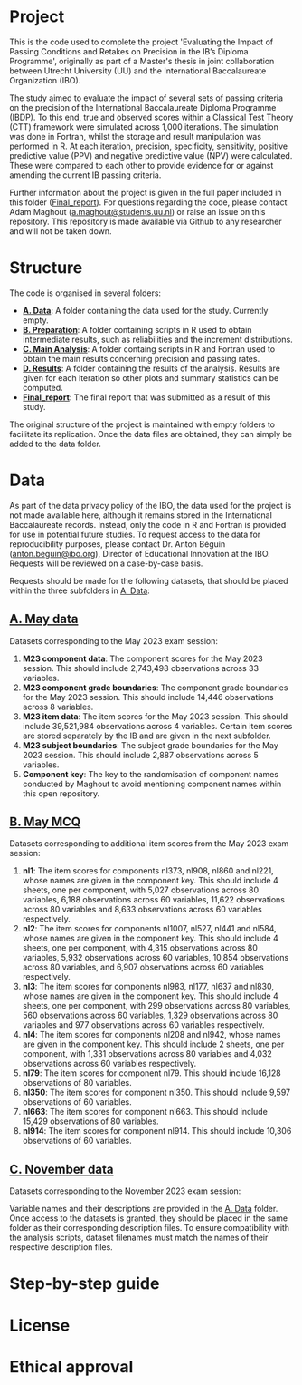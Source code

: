 # Project

This is the code used to complete the project 'Evaluating the Impact of Passing Conditions and Retakes on Precision in the IB’s Diploma Programme', originally as part of a Master's thesis in joint collaboration between Utrecht University (UU) and the International Baccalaureate Organization (IBO).

The study aimed to evaluate the impact of several sets of passing criteria on the precision of the International Baccalaureate Diploma Programme (IBDP). To this end, true and observed scores within a Classical Test Theory (CTT) framework were simulated across 1\,000 iterations. The simulation was done in Fortran, whilst the storage and result manipulation was performed in R. At each iteration, precision, specificity, sensitivity, positive predictive value (PPV) and negative predictive value (NPV) were calculated. These were compared to each other to provide evidence for or against amending the current IB passing criteria.

Further information about the project is given in the full paper included in this folder ([Final_report](Final_report.pdf)). For questions regarding the code, please contact Adam Maghout (a.maghout@students.uu.nl) or raise an issue on this repository. This repository is made available via Github to any researcher and will not be taken down.

# Structure

The code is organised in several folders:
- **[A. Data](A.%20Data)**: A folder containing the data used for the study. Currently empty.
- **[B. Preparation](B.%20Preparation)**: A folder containing scripts in R used to obtain intermediate results, such as reliabilities and the increment distributions.
- **[C. Main Analysis](C.%20Main%20Analysis)**: A folder containg scripts in R and Fortran used to obtain the main results concerning precision and passing rates.
- **[D. Results](D.%20Results)**: A folder containing the results of the analysis. Results are given for each iteration so other plots and summary statistics can be computed.
- **[Final_report](Final_report.pdf)**: The final report that was submitted as a result of this study.

The original structure of the project is maintained with empty folders to facilitate its replication. Once the data files are obtained, they can simply be added to the data folder. 

# Data

As part of the data privacy policy of the IBO, the data used for the project is not made available here, although it remains stored in the International Baccalaureate records. Instead, only the code in R and Fortran is provided for use in potential future studies. To request access to the data for reproducibility purposes, please contact Dr. Anton Béguin (anton.beguin@ibo.org), Director of Educational Innovation at the IBO. Requests will be reviewed on a case-by-case basis.

Requests should be made for the following datasets, that should be placed within the three subfolders in [A. Data](A.%20Data):

## [A. May data](A.%20Data/A.%20May%20data)

Datasets corresponding to the May 2023 exam session:

1. **M23 component data**: The component scores for the May 2023 session. This should include 2\,743\,498 observations across 33 variables.
2. **M23 component grade boundaries**: The component grade boundaries for the May 2023 session. This should include 14\,446 observations across 8 variables.
3. **M23 item data**: The item scores for the May 2023 session. This should include 39\,521\,984 observations across 4 variables. Certain item scores are stored separately by the IB and are given in the next subfolder.
4. **M23 subject boundaries**: The subject grade boundaries for the May 2023 session. This should include 2\,887 observations across 5 variables.
5. **Component key**: The key to the randomisation of component names conducted by Maghout to avoid mentioning component names within this open repository.

## [B. May MCQ](A.%20Data/B.%20May%20MCQ)

Datasets corresponding to additional item scores from the May 2023 exam session:

1. **nl1**: The item scores for components nl373, nl908, nl860 and nl221, whose names are given in the component key. This should include 4 sheets, one per component, with 5\,027 observations across 80 variables,  6\,188 observations across 60 variables, 11\,622 observations across 80 variables and 8\,633 observations across 60 variables respectively.
2. **nl2**: The item scores for components nl1007, nl527, nl441 and nl584, whose names are given in the component key. This should include 4 sheets, one per component, with 4\,315 observations across 80 variables, 5\,932 observations across 60 variables,  10\,854 observations across 80 variables, and 6\,907 observations across 60 variables respectively.
3. **nl3**: The item scores for components nl983, nl177, nl637 and nl830, whose names are given in the component key. This should include 4 sheets, one per component, with 299 observations across 80 variables, 560 observations across 60 variables, 1\,329 observations across 80 variables and 977 observations across 60 variables respectively.
4. **nl4**: The item scores for components nl208 and nl942, whose names are given in the component key. This should include 2 sheets, one per component, with 1\,331 observations across 80 variables and 4\,032 observations across 60 variables respectively.
5. **nl79**: The item scores for component nl79. This should include 16\,128 observations of 80 variables.
6. **nl350**: The item scores for component nl350. This should include 9\,597 observations of 60 variables.
7. **nl663**: The item scores for component nl663. This should include 15\,429 observations of 80 variables.
8. **nl914**: The item scores for component nl914. This should include 10\,306 observations of 60 variables.

## [C. November data](A.%20Data/C.%20November%20data)

Datasets corresponding to the November 2023 exam session:

Variable names and their descriptions are provided in the [A. Data](A.%20Data) folder. Once access to the datasets is granted, they should be placed in the same folder as their corresponding description files. To ensure compatibility with the analysis scripts, dataset filenames must match the names of their respective description files.

# Step-by-step guide

# License

# Ethical approval
